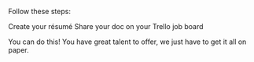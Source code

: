 Follow these steps:



Create your résumé
Share your doc on your Trello job board


You can do this! You have great talent to offer, we just have to get it all on paper.
